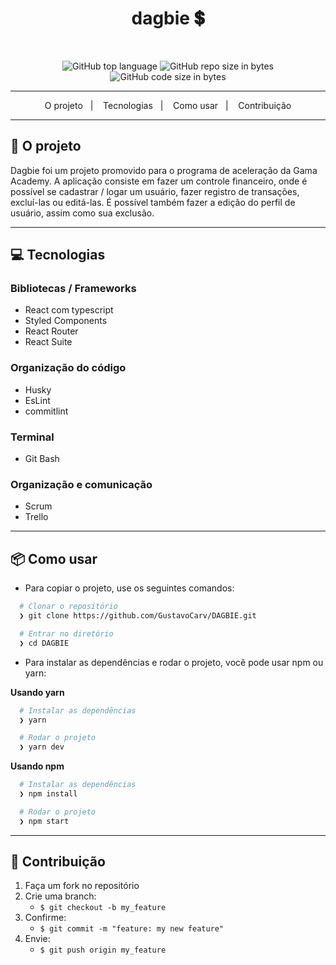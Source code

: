 <h1 align="center">
  dagbie 💲
</h1>

<br>

<p align="center">
  <img alt="GitHub top language" src="https://img.shields.io/github/languages/top/GustavoCarv/DAGBIE?logo=typescript">

  <img alt="GitHub repo size in bytes" src="https://img.shields.io/github/repo-size/GustavoCarv/DAGBIE?color=pink">

  <img alt="GitHub code size in bytes" src="https://img.shields.io/github/last-commit/GustavoCarv/DAGBIE">
</p>

---

<p align="center">
  <span>O projeto</span>&nbsp;&nbsp;&nbsp;|&nbsp;&nbsp;&nbsp;
  <span>Tecnologias</span>&nbsp;&nbsp;&nbsp;|&nbsp;&nbsp;&nbsp;
  <span>Como usar</span>&nbsp;&nbsp;&nbsp;|&nbsp;&nbsp;&nbsp;
  <span>Contribuição</span>
</p>

---

## 📝 O projeto

Dagbie foi um projeto promovido para o programa de aceleração da Gama Academy. 
A aplicação consiste em fazer um controle financeiro, onde é possível se cadastrar / logar um usuário, fazer registro de transações, excluí-las ou editá-las. É possível também fazer a edição do perfil de usuário, assim como sua exclusão.

---

## 💻 Tecnologias

### Bibliotecas / Frameworks

- React com typescript
- Styled Components
- React Router
- React Suite

### Organização do código

- Husky
- EsLint
- commitlint

### Terminal 

- Git Bash

### Organização e comunicação

- Scrum
- Trello

---

## 📦️ Como usar

- Para copiar o projeto, use os seguintes comandos:

```bash
  # Clonar o repositório
  ❯ git clone https://github.com/GustavoCarv/DAGBIE.git

  # Entrar no diretório
  ❯ cd DAGBIE
```

- Para instalar as dependências e rodar o projeto, você pode usar npm ou yarn:

**Usando yarn**

```bash
  # Instalar as dependências
  ❯ yarn

  # Rodar o projeto
  ❯ yarn dev
```

**Usando npm**

```bash
  # Instalar as dependências
  ❯ npm install

  # Rodar o projeto
  ❯ npm start
```

---

## 🤝 Contribuição

1. Faça um fork no repositório
2. Crie uma branch:
   - `$ git checkout -b my_feature`
3. Confirme:
   - `$ git commit -m "feature: my new feature"`
4. Envie:
   - `$ git push origin my_feature`

 

